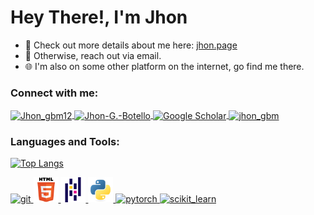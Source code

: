 # Hey There!, I'm Jhon

- 🦜 Check out more details about me here: [jhon.page](https://jgbotello.github.io/)
- 📮 Otherwise, reach out via email.
- 🌐 I'm also on some other platform on the internet, go find me there.

<h3 align="left">Connect with me:</h3>

<p align="left">
  
<a href="https://twitter.com/Jhon_gbm12" target="blank">
  <img align="center" src="https://upload.wikimedia.org/wikipedia/commons/5/53/X_logo_2023_original.svg" alt="Jhon_gbm12" height="30" width="40" />
</a>

<a href="https://www.linkedin.com/in/jhongbotello/" target="blank">
  <img align="center" src="https://raw.githubusercontent.com/rahuldkjain/github-profile-readme-generator/master/src/images/icons/Social/linked-in-alt.svg" alt="Jhon-G.-Botello" height="30" width="40" />
</a>

<a href="https://scholar.google.com/citations?user=x6VeC7sAAAAJ&hl=en" target="_blank">
    <img align="center" src="https://upload.wikimedia.org/wikipedia/commons/c/c7/Google_Scholar_logo.svg" alt="Google Scholar" height="30" width="40" />
</a>

<a href="https://www.instagram.com/jhon_gbm/" target="blank">
  <img align="center" src="https://raw.githubusercontent.com/rahuldkjain/github-profile-readme-generator/master/src/images/icons/Social/instagram.svg" alt="jhon_gbm" height="30" width="40" />
</a>



</p>

<h3 align="left">Languages and Tools:</h3>

<a href="https://github-readme-stats.vercel.app/api/top-langs/?username=jgbotello&layout=compact" target="_blank">
  <img src="https://github-readme-stats.vercel.app/api/top-langs/?username=jgbotello&layout=compact" alt="Top Langs" width="550" height="250">
</a>

<p align="left"> <a href="https://git-scm.com/" target="_blank" rel="noreferrer"> <img src="https://www.vectorlogo.zone/logos/git-scm/git-scm-icon.svg" alt="git" width="40" height="40"/> </a> <a href="https://www.w3.org/html/" target="_blank" rel="noreferrer"> <img src="https://raw.githubusercontent.com/devicons/devicon/master/icons/html5/html5-original-wordmark.svg" alt="html5" width="40" height="40"/> </a> <a href="https://pandas.pydata.org/" target="_blank" rel="noreferrer"> <img src="https://raw.githubusercontent.com/devicons/devicon/2ae2a900d2f041da66e950e4d48052658d850630/icons/pandas/pandas-original.svg" alt="pandas" width="40" height="40"/> </a> <a href="https://www.python.org" target="_blank" rel="noreferrer"> <img src="https://raw.githubusercontent.com/devicons/devicon/master/icons/python/python-original.svg" alt="python" width="40" height="40"/> </a> <a href="https://pytorch.org/" target="_blank" rel="noreferrer"> <img src="https://www.vectorlogo.zone/logos/pytorch/pytorch-icon.svg" alt="pytorch" width="40" height="40"/> </a> <a href="https://scikit-learn.org/" target="_blank" rel="noreferrer"> <img src="https://upload.wikimedia.org/wikipedia/commons/0/05/Scikit_learn_logo_small.svg" alt="scikit_learn" width="40" height="40"/> </a> </p>
